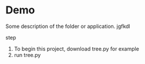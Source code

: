# Demo

Some description of the folder or application. jgfkdl

step
1. To begin this project, download tree.py for example
2. run tree.py

